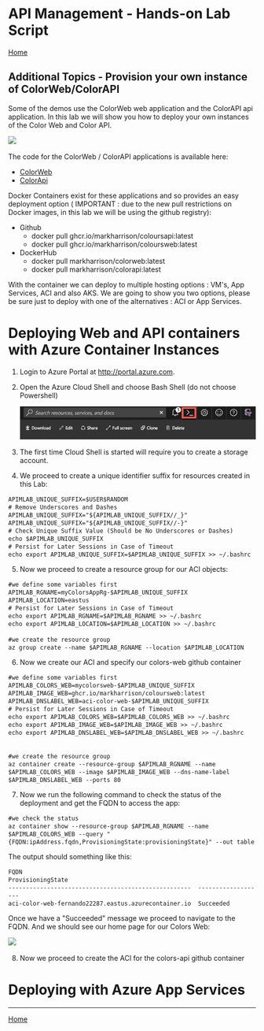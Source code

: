 # API Management - Hands-on Lab Script

[Home](README.md)

## Additional Topics - Provision your own instance of ColorWeb/ColorAPI

Some of the demos use the ColorWeb web application and the ColorAPI api application. In this lab we will show you how to deploy your own instances of the Color Web and Color API.

![](Images/APIMColorWebUnlimited.png)

The code for the ColorWeb / ColorAPI applications is available here:

- [ColorWeb](https://github.com/markharrison/ColoursWeb)
- [ColorApi](https://github.com/markharrison/ColoursAPI)

Docker Containers exist for these applications and so provides an easy deployment option ( IMPORTANT : due to the new pull restrictions on Docker images, in this lab we will be using the github registry):

- Github
  - docker pull ghcr.io/markharrison/coloursapi:latest
  - docker pull ghcr.io/markharrison/coloursweb:latest
- DockerHub
  - docker pull markharrison/colorweb:latest
  - docker pull markharrison/colorapi:latest

With the container we can deploy to multiple hosting options : VM's, App Services, ACI and also AKS. We are going to show you two options, please be sure just to deploy with one of the alternatives : ACI or App Services.

# Deploying Web and API containers with Azure Container Instances

1. Login to Azure Portal at http://portal.azure.com.
2. Open the Azure Cloud Shell and choose Bash Shell (do not choose Powershell)

   ![Azure Cloud Shell](images/img-cloud-shell.png "Azure Cloud Shell")

3. The first time Cloud Shell is started will require you to create a storage account. 
4. We proceed to create a unique identifier suffix for resources created in this Lab:

```
APIMLAB_UNIQUE_SUFFIX=$USER$RANDOM
# Remove Underscores and Dashes
APIMLAB_UNIQUE_SUFFIX="${APIMLAB_UNIQUE_SUFFIX//_}"
APIMLAB_UNIQUE_SUFFIX="${APIMLAB_UNIQUE_SUFFIX//-}"
# Check Unique Suffix Value (Should be No Underscores or Dashes)
echo $APIMLAB_UNIQUE_SUFFIX
# Persist for Later Sessions in Case of Timeout
echo export APIMLAB_UNIQUE_SUFFIX=$APIMLAB_UNIQUE_SUFFIX >> ~/.bashrc

```

5. Now we proceed to create a resource group for our ACI objects:

```
#we define some variables first
APIMLAB_RGNAME=myColorsAppRg-$APIMLAB_UNIQUE_SUFFIX
APIMLAB_LOCATION=eastus
# Persist for Later Sessions in Case of Timeout
echo export APIMLAB_RGNAME=$APIMLAB_RGNAME >> ~/.bashrc
echo export APIMLAB_LOCATION=$APIMLAB_LOCATION >> ~/.bashrc

#we create the resource group
az group create --name $APIMLAB_RGNAME --location $APIMLAB_LOCATION
```

6.  Now we create our ACI and specify our colors-web github container
```
#we define some variables first
APIMLAB_COLORS_WEB=mycolorsweb-$APIMLAB_UNIQUE_SUFFIX
APIMLAB_IMAGE_WEB=ghcr.io/markharrison/coloursweb:latest
APIMLAB_DNSLABEL_WEB=aci-color-web-$APIMLAB_UNIQUE_SUFFIX
# Persist for Later Sessions in Case of Timeout
echo export APIMLAB_COLORS_WEB=$APIMLAB_COLORS_WEB >> ~/.bashrc
echo export APIMLAB_IMAGE_WEB=$APIMLAB_IMAGE_WEB >> ~/.bashrc
echo export APIMLAB_DNSLABEL_WEB=$APIMLAB_DNSLABEL_WEB >> ~/.bashrc


#we create the resource group
az container create --resource-group $APIMLAB_RGNAME --name $APIMLAB_COLORS_WEB --image $APIMLAB_IMAGE_WEB --dns-name-label $APIMLAB_DNSLABEL_WEB --ports 80
```
7.   Now we run the following command to check the status of the deployment and get the FQDN to access the app:
```
#we check the status
az container show --resource-group $APIMLAB_RGNAME --name $APIMLAB_COLORS_WEB --query "{FQDN:ipAddress.fqdn,ProvisioningState:provisioningState}" --out table
```

The output should something like this:

```
FQDN                                                  ProvisioningState
----------------------------------------------------  -------------------
aci-color-web-fernando22287.eastus.azurecontainer.io  Succeeded
```

Once we have a "Succeeded" message we proceed to navigate to the FQDN. And we should see our home page for our Colors Web:

![](Images/APIMColorWebUnlimited.png)

8.  Now we proceed to create the ACI for the colors-api github container


# Deploying with Azure App Services

---
[Home](README.md)  
